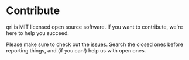 # Contribute

qri is MIT licensed open source software. If you want to contribute, we're here to help you succeed.

Please make sure to check out the [issues](https://github.com/qri-io/qri/issues). Search the closed ones before reporting things, and (if you can!) help us with open ones.
